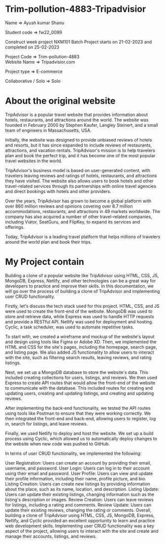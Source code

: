 # Trim-pollution-4883-Tripadvisior

Name => Ayush kumar Shanu

Student code => fw22_0099

Construct week project NXM101 Batch Project starts on 21-02-2023 and completed on 25-02-2023

Project Code => Trim-pollution-4883 <br>
Website Name => Tripadvisior.com

Project type => E-commerce

Collaborative / Solo => Solo


# About the original website
TripAdvisor is a popular travel website that provides information about hotels, restaurants, and attractions around the world. The website was founded in February 2000 by Stephen Kaufer, Langley Steinert, and a small team of engineers in Massachusetts, USA.

Initially, the website was designed to provide unbiased reviews of hotels and resorts, but it has since expanded to include reviews of restaurants, attractions, and vacation rentals. TripAdvisor's mission is to help travelers plan and book the perfect trip, and it has become one of the most popular travel websites in the world.

TripAdvisor's business model is based on user-generated content, with travelers leaving reviews and ratings of hotels, restaurants, and attractions they have visited. The website also allows users to book hotels and other travel-related services through its partnerships with online travel agencies and direct bookings with hotels and other providers.

Over the years, TripAdvisor has grown to become a global platform with over 860 million reviews and opinions covering over 8.7 million accommodations, restaurants, and attractions in 49 markets worldwide. The company has also acquired a number of other travel-related companies, including Viator, SeatGuru, and FlipKey, to expand its services and offerings.

Today, TripAdvisor is a leading travel platform that helps millions of travelers around the world plan and book their trips.


# My Project contain
Building a clone of a popular website like TripAdvisor using HTML, CSS, JS, MongoDB, Express, Netlify, and other technologies can be a great way for developers to practice and improve their skills. In this documentation, we will go over the process of building a clone of TripAdvisor and implementing user CRUD functionality.

Firstly, let's discuss the tech stack used for this project. HTML, CSS, and JS were used to create the front-end of the website. MongoDB was used to store and retrieve data, while Express was used to handle HTTP requests and provide a RESTful API. Netlify was used for deployment and hosting. Cyclic, a task scheduler, was used to automate repetitive tasks.

To start with, we created a wireframe and mockup of the website's layout and design using tools like Figma or Adobe XD. Then, we implemented the HTML and CSS for the site's pages, including the homepage, search page, and listing page. We also added JS functionality to allow users to interact with the site, such as filtering search results, leaving reviews, and rating listings.

Next, we set up a MongoDB database to store the website's data. This included creating collections for users, listings, and reviews. We then used Express to create API routes that would allow the front-end of the website to communicate with the database. This included routes for creating and updating users, creating and updating listings, and creating and updating reviews.

After implementing the back-end functionality, we tested the API routes using tools like Postman to ensure that they were working correctly. We then integrated the front-end and back-end, allowing users to register, log in, search for listings, and leave reviews.

Finally, we used Netlify to deploy and host the website. We set up a build process using Cyclic, which allowed us to automatically deploy changes to the website when new code was pushed to GitHub.

In terms of user CRUD functionality, we implemented the following:

User Registration: Users can create an account by providing their email, username, and password.
User Login: Users can log in to their account using their email and password.
User Profile: Users can view and update their profile information, including their name, profile picture, and bio.
Listing Creation: Users can create new listings by providing information about the place, such as its name, location, and description.
Listing Update: Users can update their existing listings, changing information such as the listing's description or images.
Review Creation: Users can leave reviews for listings, including a rating and comments.
Review Update: Users can update their existing reviews, changing the rating or comments.
Overall, building a clone of TripAdvisor using HTML, CSS, JS, MongoDB, Express, Netlify, and Cyclic provided an excellent opportunity to learn and practice web development skills. Implementing user CRUD functionality was a key aspect of the project, allowing users to interact with the site and create and manage their accounts, listings, and reviews.





